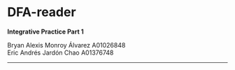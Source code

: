 # DFA-reader
**Integrative Practice Part 1** 

Bryan Alexis Monroy Álvarez A01026848  
Eric Andrés Jardón Chao A01376748

 ***   